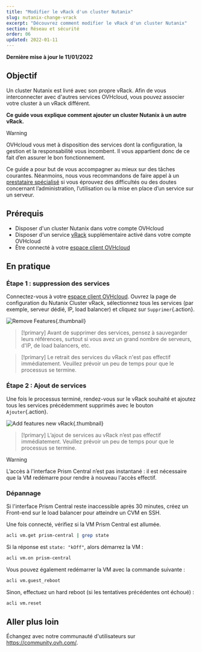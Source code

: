 ```yaml
---
title: "Modifier le vRack d'un cluster Nutanix"
slug: nutanix-change-vrack
excerpt: "Découvrez comment modifier le vRack d'un cluster Nutanix"
section: Réseau et sécurité
order: 06
updated: 2022-01-11
---
```


**Dernière mise à jour le 11/01/2022**

## Objectif

Un cluster Nutanix est livré avec son propre vRack. Afin de vous interconnecter avec d'autres services OVHcloud, vous pouvez associer votre cluster à un vRack différent.

**Ce guide vous explique comment ajouter un cluster Nutanix à un autre vRack.**

> [!warning]
> OVHcloud vous met à disposition des services dont la configuration, la gestion et la responsabilité vous incombent. Il vous appartient donc de ce fait d’en assurer le bon fonctionnement.
>
> Ce guide a pour but de vous accompagner au mieux sur des tâches courantes. Néanmoins, nous vous recommandons de faire appel à un [prestataire spécialisé](https://partner.ovhcloud.com/fr/) si vous éprouvez des difficultés ou des doutes concernant l’administration, l’utilisation ou la mise en place d’un service sur un serveur.
>

## Prérequis

- Disposer d'un cluster Nutanix dans votre compte OVHcloud
- Disposer d'un service [vRack](https://www.ovh.com/fr/solutions/vrack/) supplémentaire activé dans votre compte OVHcloud
- Être connecté à votre [espace client OVHcloud](https://www.ovh.com/auth/?action=gotomanager&from=https://www.ovh.com/fr/&ovhSubsidiary=fr)

## En pratique

### Étape 1 : suppression des services

Connectez-vous à votre [espace client OVHcloud](https://www.ovh.com/auth/?action=gotomanager&from=https://www.ovh.com/fr/&ovhSubsidiary=fr). Ouvrez la page de configuration du Nutanix Cluster vRack, sélectionnez tous les services (par exemple, serveur dédié, IP, load balancer) et cliquez sur `Supprimer`{.action}.

![Remove Features](images/vrack-1.png){.thumbnail}

> [!primary]
> Avant de supprimer des services, pensez à sauvegarder leurs références, surtout si vous avez un grand nombre de serveurs, d'IP, de load balancers, etc.
>

> [!primary]
> Le retrait des services du vRack n'est pas effectif immédiatement. Veuillez prévoir un peu de temps pour que le processus se termine.
>

### Étape 2 : Ajout de services

Une fois le processus terminé, rendez-vous sur le vRack souhaité et ajoutez tous les services précédemment supprimés avec le bouton `Ajouter`{.action}.

![Add features new vRack](images/vrack-2.png){.thumbnail}

> [!primary]
> L’ajout de services au vRack n’est pas effectif immédiatement. Veuillez prévoir un peu de temps pour que le processus se termine.
>

> [!warning]
> L’accès à l'interface Prism Central n’est pas instantané : il est nécessaire que la VM redémarre pour rendre à nouveau l'accès effectif.
>

### Dépannage

Si l'interface Prism Central reste inaccessible après 30 minutes, créez un Front-end sur le load balancer pour atteindre un CVM en SSH.

Une fois connecté, vérifiez si la VM Prism Central est allumée.

```bash
acli vm.get prism-central | grep state
```

Si la réponse est `state: "kOff"`, alors démarrez la VM :

```bash
acli vm.on prism-central
```

Vous pouvez également redémarrer la VM avec la commande suivante :

```bash
acli vm.guest_reboot
```

Sinon, effectuez un hard reboot (si les tentatives précédentes ont échoué) :

```bash
acli vm.reset
```

## Aller plus loin

Échangez avec notre communauté d'utilisateurs sur <https://community.ovh.com/>.
